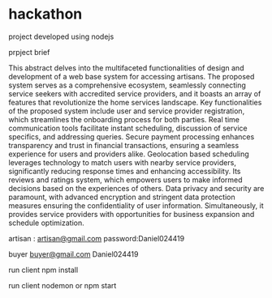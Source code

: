 # hackathon
project developed using nodejs



prpject brief

This abstract delves into the multifaceted functionalities of design and development of a web base system for accessing artisans. The proposed system serves as a comprehensive ecosystem, seamlessly connecting service seekers with accredited service providers, and it boasts an array of features that revolutionize the home services landscape. Key functionalities of the proposed system include user and service provider registration, which streamlines the onboarding process for both parties. Real time communication tools facilitate instant scheduling, discussion of service specifics, and addressing queries. Secure payment processing enhances transparency and trust in financial transactions, ensuring a seamless experience for users and providers alike. Geolocation based scheduling leverages technology to match users with nearby service providers, significantly reducing response times and enhancing accessibility. Its reviews and ratings system, which empowers users to make informed decisions based on the experiences of others. Data privacy and security are paramount, with advanced encryption and stringent data protection measures ensuring the confidentiality of user information. Simultaneously, it provides service providers with opportunities for business expansion and schedule optimization.


artisan : artisan@gmail.com
password:Daniel024419

buyer
buyer@gmail.com
Daniel024419


run client
npm install

run client 
nodemon or npm start



